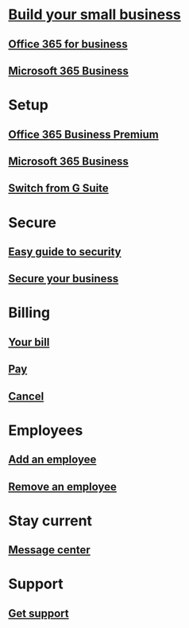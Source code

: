 # [Build your small business](build-your-small-business/build-your-small-business.md) 
## [Office 365 for business](https://support.office.com/article/4608c472-4532-44a0-ae0f-e7f0b12d2113)
## [Microsoft 365 Business](https://support.office.com/article/901e2522-c2cf-4b8c-894e-f482cda3347a)
# Setup
## [Office 365 Business Premium](https://support.office.com/article/26524a2c-1d65-48ab-8927-ae0b27370c62)
## [Microsoft 365 Business](https://support.office.com/article/38003e30-9d10-44cf-b596-f1b5f662bfa1)
## [Switch from G Suite](https://support.office.com/article/cff9f9fb-956e-4cb9-8b64-d7ebc1911123)
# Secure
## [Easy guide to security](build-your-small-business/security-guide.md)
## [Secure your business](../office365/admin/security-and-compliance/secure-your-business-data?toc=/office365/smallbusiness/toc.json&bc=/office365/smallbusiness/breadcrumb/toc.json)
# Billing
## [Your bill](../office365/admin/subscriptions-and-billing/view-your-bill-or-invoice?toc=/office365/smallbusiness/toc.json&bc=/office365/smallbusiness/breadcrumb/toc.json)
## [Pay](../office365/admin/subscriptions-and-billing/pay-for-your-subscription?toc=/office365/smallbusiness/toc.json&bc=/office365/smallbusiness/breadcrumb/toc.json)
## [Cancel](../office365/admin/subscriptions-and-billing/cancel-your-subscription?toc=/office365/smallbusiness/toc.json&bc=/office365/smallbusiness/breadcrumb/toc.json)
# Employees
## [Add an employee](../office365/admin/add-users/add-new-employee?toc=/office365/smallbusiness/toc.json&bc=/office365/smallbusiness/breadcrumb/toc.json)
## [Remove an employee](..office365/admin/add-users/remove-former-employee?toc=/office365/smallbusiness/toc.json&bc=/office365/smallbusiness/breadcrumb/toc.json)
# Stay current
## [Message center](../office365/admin/manage/message-center?toc=/office365/smallbusiness/toc.json&bc=/office365/smallbusiness/breadcrumb/toc.json)
# Support
## [Get support](../office365/admin/contact-support-for-business-products?toc=/office365/smallbusiness/toc.json&bc=/office365/smallbusiness/breadcrumb/toc.json)
